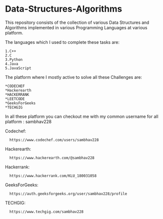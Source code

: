 # Data-Structures-Algorithms
This repository consists of the collection of various Data Structures and Algorithms implemented in various Programming Languages at various platform.

The languages which I used to complete these tasks are:

    1.C++
    2.C
    3.Python
    4.Java
    5.JavaScript


The platform where I mostly active to solve all these Challenges are:
    
    *CODECHEF
    *Hackerearth
    *HACKERRANK
    *LEETCODE
    *GeeksForGeeks
    *TECHGIG
 
In all these platform you can checkout me with my common username for all platform : sambhav228

Codechef:

      https://www.codechef.com/users/sambhav228
     
Hackerearth:

      https://www.hackerearth.com/@sambhav228
      
Hackerrank:

      https://www.hackerrank.com/KLU_180031058
      
 GeeksForGeeks:
 
      https://auth.geeksforgeeks.org/user/sambhav228/profile
      
 TECHGIG:
 
      https://www.techgig.com/sambhav228
